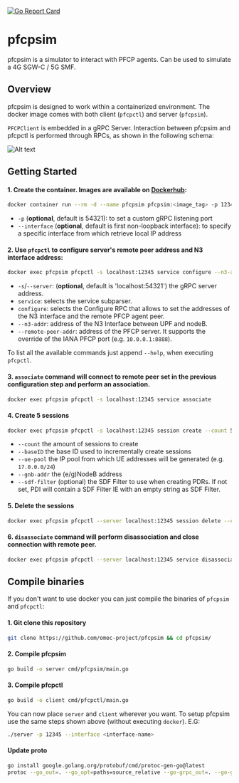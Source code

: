 [![Go Report Card](https://goreportcard.com/badge/github.com/omec-project/pfcpsim)](https://goreportcard.com/report/github.com/omec-project/pfcpsim)

# pfcpsim
pfcpsim is a simulator to interact with PFCP agents. Can be used to simulate a 4G SGW-C / 5G SMF.

## Overview

pfcpsim is designed to work within a containerized environment. The docker image comes with both client (`pfcpctl`) and server (`pfcpsim`).

`PFCPClient` is embedded in a gRPC Server. Interaction between pfcpsim and pfcpctl is performed through RPCs, as shown in the following schema: 

![Alt text](docs/images/schema.svg)

## Getting Started

#### 1. Create the container. Images are available on [Dockerhub](https://hub.docker.com/r/opennetworking/pfcpsim/tags):
```bash
docker container run --rm -d --name pfcpsim pfcpsim:<image_tag> -p 12345 --interface <interface-name>
```
 - `-p` (**optional**, default is 54321): to set a custom gRPC listening port
 - `--interface` (**optional**, default is first non-loopback interface): to specify a specific interface from which retrieve local IP address

#### 2. Use `pfcpctl` to configure server's remote peer address and N3 interface address:
```bash
docker exec pfcpsim pfcpctl -s localhost:12345 service configure --n3-addr <N3-interface-address> --remote-peer-addr <PFCP-server-address>
```
 - `-s`/`--server`: (**optional**, default is 'localhost:54321') the gRPC server address.
 - `service`: selects the service subparser.
 - `configure`: selects the Configure RPC that allows to set the addresses of the N3 interface and the remote PFCP agent peer.
 - `--n3-addr`: address of the N3 Interface between UPF and nodeB.
 - `--remote-peer-addr`: address of the PFCP server. It supports the override of the IANA PFCP port (e.g. `10.0.0.1:8888`).

To list all the available commands just append `--help`, when executing `pfcpctl`.

#### 3. `associate` command will connect to remote peer set in the previous configuration step and perform an association.
```bash
docker exec pfcpsim pfcpctl -s localhost:12345 service associate
```

#### 4. Create 5 sessions
```bash
docker exec pfcpsim pfcpctl -s localhost:12345 session create --count 5 --baseID 2 --ue-pool <CIDR-IP-pool> --gnb-addr <GNodeB-address> --sdf-filter 'permit out ip from 0.0.0.0/0 to assigned 81-81'
```
 - `--count` the amount of sessions to create
 - `--baseID` the base ID used to incrementally create sessions
 - `--ue-pool` the IP pool from which UE addresses will be generated (e.g. `17.0.0.0/24`)
 - `--gnb-addr` the (e/g)NodeB address 
 - `--sdf-filter` (optional) the SDF Filter to use when creating PDRs. If not set, PDI will contain a SDF Filter IE with an empty string as SDF Filter.

#### 5. Delete the sessions
```bash
docker exec pfcpsim pfcpctl --server localhost:12345 session delete --count 5 --baseID 2
```

#### 6. `disassociate` command will perform disassociation and close connection with remote peer.
```bash
docker exec pfcpsim pfcpctl --server localhost:12345 service disassociate
```

## Compile binaries
If you don't want to use docker you can just compile the binaries of `pfcpsim` and `pfcpctl`:

#### 1. Git clone this repository
```bash
git clone https://github.com/omec-project/pfcpsim && cd pfcpsim/
```

#### 2. Compile pfcpsim
```bash
go build -o server cmd/pfcpsim/main.go
```

#### 3. Compile pfcpctl
```bash
go build -o client cmd/pfcpctl/main.go
```

You can now place `server` and `client` wherever you want.
To setup pfcpsim use the same steps shown above (without executing `docker`). E.G:
```bash
./server -p 12345 --interface <interface-name>
```

#### Update proto
```bash
go install google.golang.org/protobuf/cmd/protoc-gen-go@latest
protoc --go_out=. --go_opt=paths=source_relative --go-grpc_out=. --go-grpc_opt=paths=source_relative api/pfcpsim.proto
```